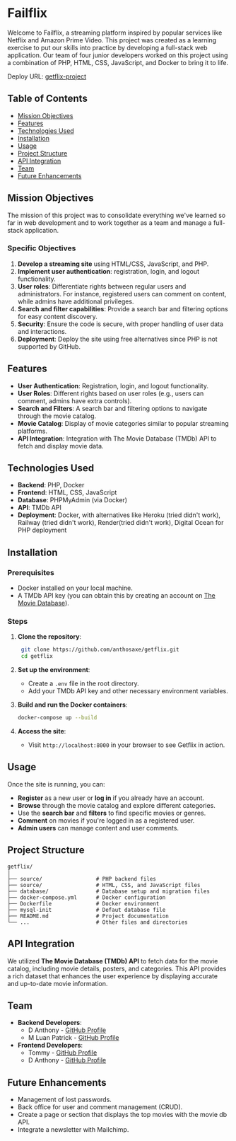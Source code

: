 # Failflix

Welcome to Failflix, a streaming platform inspired by popular services like Netflix and Amazon Prime Video. This project was created as a learning exercise to put our skills into practice by developing a full-stack web application. Our team of four junior developers worked on this project using a combination of PHP, HTML, CSS, JavaScript, and Docker to bring it to life.

Deploy URL: [getflix-project](http://64.227.71.83:8000/)

## Table of Contents

- [Mission Objectives](#mission-objectives)
- [Features](#features)
- [Technologies Used](#technologies-used)
- [Installation](#installation)
- [Usage](#usage)
- [Project Structure](#project-structure)
- [API Integration](#api-integration)
- [Team](#team)
- [Future Enhancements](#future-enhancements)

## Mission Objectives

The mission of this project was to consolidate everything we've learned so far in web development and to work together as a team and manage a full-stack application.

### Specific Objectives

1. **Develop a streaming site** using HTML/CSS, JavaScript, and PHP.
2. **Implement user authentication**: registration, login, and logout functionality.
3. **User roles**: Differentiate rights between regular users and administrators. For instance, registered users can comment on content, while admins have additional privileges.
4. **Search and filter capabilities**: Provide a search bar and filtering options for easy content discovery.
5. **Security**: Ensure the code is secure, with proper handling of user data and interactions.
6. **Deployment**: Deploy the site using free alternatives since PHP is not supported by GitHub.

## Features

- **User Authentication**: Registration, login, and logout functionality.
- **User Roles**: Different rights based on user roles (e.g., users can comment, admins have extra controls).
- **Search and Filters**: A search bar and filtering options to navigate through the movie catalog.
- **Movie Catalog**: Display of movie categories similar to popular streaming platforms.
- **API Integration**: Integration with The Movie Database (TMDb) API to fetch and display movie data.

## Technologies Used

- **Backend**: PHP, Docker
- **Frontend**: HTML, CSS, JavaScript
- **Database**: PHPMyAdmin (via Docker)
- **API**: TMDb API
- **Deployment**: Docker, with alternatives like Heroku (tried didn't work), Railway (tried didn't work), Render(tried didn't work), Digital Ocean for PHP deployment

## Installation

### Prerequisites

- Docker installed on your local machine.
- A TMDb API key (you can obtain this by creating an account on [The Movie Database](https://www.themoviedb.org/)).

### Steps

1. **Clone the repository**:
   ```bash
    git clone https://github.com/anthosaxe/getflix.git
    cd getflix
   ```

2. **Set up the environment**:
   - Create a `.env` file in the root directory.
   - Add your TMDb API key and other necessary environment variables.
   
3. **Build and run the Docker containers**:
   ```bash
   docker-compose up --build
   ```

4. **Access the site**:
   - Visit `http://localhost:8000` in your browser to see Getflix in action.

## Usage

Once the site is running, you can:

- **Register** as a new user or **log in** if you already have an account.
- **Browse** through the movie catalog and explore different categories.
- Use the **search bar** and **filters** to find specific movies or genres.
- **Comment** on movies if you're logged in as a registered user.
- **Admin users** can manage content and user comments.

## Project Structure

```
getflix/
│
├── source/                 # PHP backend files
├── source/                 # HTML, CSS, and JavaScript files
├── database/               # Database setup and migration files
├── docker-compose.yml      # Docker configuration
├── Dockerfile              # Docker environment
├── mysql-init              # Defaut database file
├── README.md               # Project documentation
└── ...                     # Other files and directories
```

## API Integration

We utilized **The Movie Database (TMDb) API** to fetch data for the movie catalog, including movie details, posters, and categories. This API provides a rich dataset that enhances the user experience by displaying accurate and up-to-date movie information.

## Team

- **Backend Developers**: 
  - D Anthony - [GitHub Profile](https://github.com/anthosaxe)
  - M Luan Patrick - [GitHub Profile](https://github.com/LuanPM284)
- **Frontend Developers**:
  - Tommy - [GitHub Profile](https://github.com/Mus1shi)
  - D Anthony - [GitHub Profile](https://github.com/anthosaxe)

## Future Enhancements

- Management of lost passwords.
- Back office for user and comment management (CRUD).
- Create a page or section that displays the top movies with the movie db API.
- Integrate a newsletter with Mailchimp.

